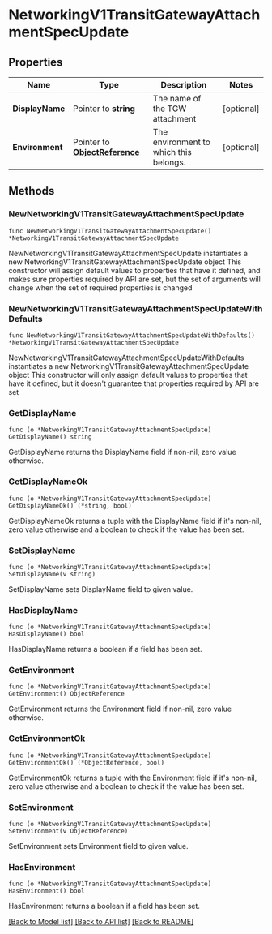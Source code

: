 # NetworkingV1TransitGatewayAttachmentSpecUpdate

## Properties

Name | Type | Description | Notes
------------ | ------------- | ------------- | -------------
**DisplayName** | Pointer to **string** | The name of the TGW attachment | [optional] 
**Environment** | Pointer to [**ObjectReference**](ObjectReference.md) | The environment to which this belongs. | [optional] 

## Methods

### NewNetworkingV1TransitGatewayAttachmentSpecUpdate

`func NewNetworkingV1TransitGatewayAttachmentSpecUpdate() *NetworkingV1TransitGatewayAttachmentSpecUpdate`

NewNetworkingV1TransitGatewayAttachmentSpecUpdate instantiates a new NetworkingV1TransitGatewayAttachmentSpecUpdate object
This constructor will assign default values to properties that have it defined,
and makes sure properties required by API are set, but the set of arguments
will change when the set of required properties is changed

### NewNetworkingV1TransitGatewayAttachmentSpecUpdateWithDefaults

`func NewNetworkingV1TransitGatewayAttachmentSpecUpdateWithDefaults() *NetworkingV1TransitGatewayAttachmentSpecUpdate`

NewNetworkingV1TransitGatewayAttachmentSpecUpdateWithDefaults instantiates a new NetworkingV1TransitGatewayAttachmentSpecUpdate object
This constructor will only assign default values to properties that have it defined,
but it doesn't guarantee that properties required by API are set

### GetDisplayName

`func (o *NetworkingV1TransitGatewayAttachmentSpecUpdate) GetDisplayName() string`

GetDisplayName returns the DisplayName field if non-nil, zero value otherwise.

### GetDisplayNameOk

`func (o *NetworkingV1TransitGatewayAttachmentSpecUpdate) GetDisplayNameOk() (*string, bool)`

GetDisplayNameOk returns a tuple with the DisplayName field if it's non-nil, zero value otherwise
and a boolean to check if the value has been set.

### SetDisplayName

`func (o *NetworkingV1TransitGatewayAttachmentSpecUpdate) SetDisplayName(v string)`

SetDisplayName sets DisplayName field to given value.

### HasDisplayName

`func (o *NetworkingV1TransitGatewayAttachmentSpecUpdate) HasDisplayName() bool`

HasDisplayName returns a boolean if a field has been set.

### GetEnvironment

`func (o *NetworkingV1TransitGatewayAttachmentSpecUpdate) GetEnvironment() ObjectReference`

GetEnvironment returns the Environment field if non-nil, zero value otherwise.

### GetEnvironmentOk

`func (o *NetworkingV1TransitGatewayAttachmentSpecUpdate) GetEnvironmentOk() (*ObjectReference, bool)`

GetEnvironmentOk returns a tuple with the Environment field if it's non-nil, zero value otherwise
and a boolean to check if the value has been set.

### SetEnvironment

`func (o *NetworkingV1TransitGatewayAttachmentSpecUpdate) SetEnvironment(v ObjectReference)`

SetEnvironment sets Environment field to given value.

### HasEnvironment

`func (o *NetworkingV1TransitGatewayAttachmentSpecUpdate) HasEnvironment() bool`

HasEnvironment returns a boolean if a field has been set.


[[Back to Model list]](../README.md#documentation-for-models) [[Back to API list]](../README.md#documentation-for-api-endpoints) [[Back to README]](../README.md)


